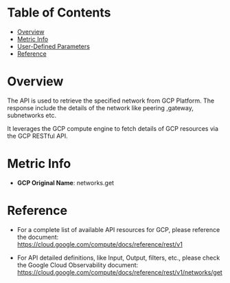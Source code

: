 # Table of Contents
- [Overview](#overview)
- [Metric Info](#metric-info)
- [User-Defined Parameters](#user-defined-parameters)
- [Reference](#reference)

# Overview <a name="overview"></a>
The API is used to retrieve the specified network from GCP Platform. The response include the details of the network like peering ,gateway, subnetworks etc. 

It leverages the GCP compute engine to fetch details of GCP resources via the GCP RESTful API. 

# Metric Info <a name="metric-info"></a>
* <b>GCP Original Name</b>: networks.get



# Reference <a name="reference"></a>
* For a complete list of available API resources for GCP, please reference the document: https://cloud.google.com/compute/docs/reference/rest/v1

* For API detailed definitions, like Input, Output, filters, etc., please check the Google Cloud Observability document: https://cloud.google.com/compute/docs/reference/rest/v1/networks/get